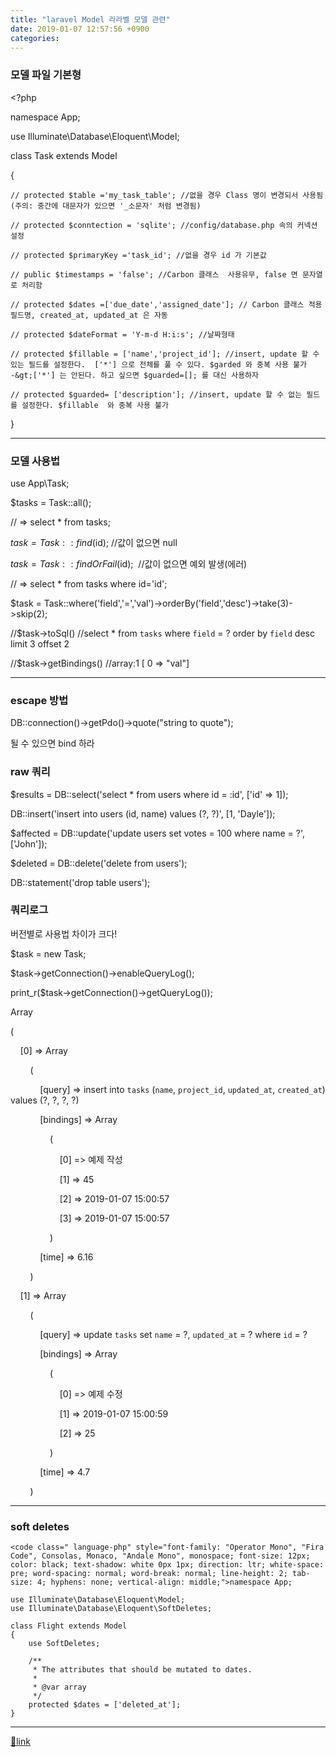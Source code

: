 ```yaml
---
title: "laravel Model 라라벨 모델 관련"
date: 2019-01-07 12:57:56 +0900
categories: 
---
```

  

### 모델 파일 기본형

  


&lt;?php

  


namespace App;

use Illuminate\Database\Eloquent\Model;

  


class Task extends Model

{

	// protected $table ='my_task_table'; //없을 경우 Class 명이 변경되서 사용됨 (주의: 중간에 대문자가 있으면 '_소문자' 처럼 변경됨)

	// protected $conntection = 'sqlite'; //config/database.php 속의 커넥션 설정

	// protected $primaryKey ='task_id'; //없을 경우 id 가 기본값

	// public $timestamps = 'false'; //Carbon 클래스  사용유무, false 면 문자열로 처리함

	// protected $dates =['due_date','assigned_date']; // Carbon 클래스 적용 필드명, created_at, updated_at 은 자동

	// protected $dateFormat = 'Y-m-d H:i:s'; //날짜형태

	// protected $fillable = ['name','project_id']; //insert, update 할 수 있는 필드를 설정한다.  ['*'] 으로 전체를 풀 수 있다. $garded 와 중복 사용 불가  
	-&gt;['*'] 는 안된다. 하고 싶으면 $guarded=[]; 를 대신 사용하자

	// protected $guarded= ['description']; //insert, update 할 수 없는 필드를 설정한다. $fillable  와 중복 사용 불가

}



- - - - - -

### 모델 사용법



use App\Task;

  


$tasks = Task::all();

// =&gt; select * from tasks;

$task = Task::find($id); //값이 없으면 null

$task = Task::findOrFail($id);  //값이 없으면 예외 발생(에러)

// =&gt; select * from tasks where id='id';

  


$task = Task::where('field','=','val')-&gt;orderBy('field','desc')-&gt;take(3)-&gt;skip(2); 

//$task-&gt;toSql() //select * from `tasks` where `field` = ? order by `field` desc limit 3 offset 2

//$task-&gt;getBindings() //array:1 [ 0 =&gt; "val"]

  
  
  
  
- - - - - -

### escape 방법

DB::connection()-&gt;getPdo()-&gt;quote("string to quote");

될 수 있으면 bind 하라

  
### raw 쿼리

$results = DB::select('select * from users where id = :id', ['id' =&gt; 1]); 

DB::insert('insert into users (id, name) values (?, ?)', [1, 'Dayle']);



$affected = DB::update('update users set votes = 100 where name = ?', ['John']);



$deleted = DB::delete('delete from users');



DB::statement('drop table users');

  
### 쿼리로그

버전별로 사용법 차이가 크다!

  
$task = new Task;

$task-&gt;getConnection()-&gt;enableQueryLog();



print_r($task-&gt;getConnection()-&gt;getQueryLog());

Array

(

    [0] =&gt; Array

        (

            [query] =&gt; insert into `tasks` (`name`, `project_id`, `updated_at`, `created_at`) values (?, ?, ?, ?)

            [bindings] =&gt; Array

                (

                    [0] =&gt; 예제 작성

                    [1] =&gt; 45

                    [2] =&gt; 2019-01-07 15:00:57

                    [3] =&gt; 2019-01-07 15:00:57

                )

  


            [time] =&gt; 6.16

        )

  


    [1] =&gt; Array

        (

            [query] =&gt; update `tasks` set `name` = ?, `updated_at` = ? where `id` = ?

            [bindings] =&gt; Array

                (

                    [0] =&gt; 예제 수정

                    [1] =&gt; 2019-01-07 15:00:59

                    [2] =&gt; 25

                )

  


            [time] =&gt; 4.7

        )



  
  
- - - - - -

### soft deletes

    <code class=" language-php" style="font-family: "Operator Mono", "Fira Code", Consolas, Monaco, "Andale Mono", monospace; font-size: 12px; color: black; text-shadow: white 0px 1px; direction: ltr; white-space: pre; word-spacing: normal; word-break: normal; line-height: 2; tab-size: 4; hyphens: none; vertical-align: middle;">namespace App;
    
    use Illuminate\Database\Eloquent\Model;
    use Illuminate\Database\Eloquent\SoftDeletes;
    
    class Flight extends Model
    {
        use SoftDeletes;
    
        /**
         * The attributes that should be mutated to dates.
         *
         * @var array
         */
        protected $dates = ['deleted_at'];
    }




  ***
[🔗link](http://www.mins01.com/mh/tech/read/1233)